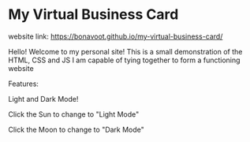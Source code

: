 # My Virtual Business Card

website link: https://bonavoot.github.io/my-virtual-business-card/

Hello! Welcome to my personal site! This is a small demonstration of the HTML, CSS and JS I
am capable of tying together to form a functioning website

Features:

Light and Dark Mode!

Click the Sun to change to "Light Mode"

Click the Moon to change to "Dark Mode"
